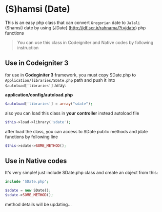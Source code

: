# (S)hamsi (Date)

This is an easy php class that can convert ` Gregorian ` date to ` Jalali ` (Shamsi) date by using [JDate] (http://jdf.scr.ir/rahnama/?t=jdate) php functions
> You can use this class in Codeigniter and Native codes by following instruction

## Use in Codeigniter 3

for use in **Codeginiter 3** framework, you must copy SDate.php to `Application/libraries/SDate.php` path and push it into `$autoload['libraries']` array:

**application/config/autoload.php**
```php
$autoload['libraries'] = array("sdate");
```
also you can load this class in **your controller** instead autoload file
```php
$this->load->library('sdate');
```
after load the class, you can access to SDate public methods and jdate functions by following line
```php
$this->sdate->SOME_METHOD();
```
## Use in Native codes

It's very simple! just include SDate.php class and create an object from this:
```php
include 'SDate.php';

$sdate = new SDate();
$sdate->SOME_METHOD();
```

method details will be updating...
